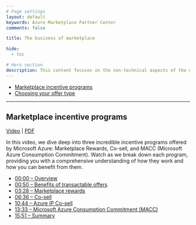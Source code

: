```yaml
---
# Page settings
layout: default
keywords: Azure Marketplace Partner Center
comments: false

title: The business of marketplace

hide:
  - toc

# Hero section
description: This content focuses on the non-technical aspects of the marketplace.
---
```


<!-- no toc -->
- [Marketplace incentive programs](#marketplace-incentive-programs)
- [Choosing your offer type](./select-offer-type.md)

---

## Marketplace incentive programs

<a target="_blank" href="https://aka.ms/AAn80hc">Video</a> | [PDF](./pdfs/02.1-marketplace-incentives.pdf)

In this video, we dive deep into three incredible incentive programs offered by Microsoft Azure: Marketplace Rewards, Co-sell, and MACC (Microsoft Azure Consumption Commitment). Watch as we break down each program, providing you with a comprehensive understanding of how they work and how you can benefit from them.

- [00:00 – Overview](https://www.youtube.com/watch?v=wUp7beFfYa4&t=0s)
- [00:50 – Benefits of transactable offers](https://www.youtube.com/watch?v=wUp7beFfYa4&t=50s)
- [03:28 – Marketplace rewards](https://www.youtube.com/watch?v=wUp7beFfYa4&t=208s)
- [06:36 – Co-sell](https://www.youtube.com/watch?v=wUp7beFfYa4&t=396s)
- [10:44 – Azure IP Co-sell](https://www.youtube.com/watch?v=wUp7beFfYa4&t=644s)
- [13:33 – Microsoft Azure Consumption Commitment (MACC)](https://www.youtube.com/watch?v=wUp7beFfYa4&t=813s)
- [15:51 – Summary ](https://www.youtube.com/watch?v=wUp7beFfYa4&t=951s)
  